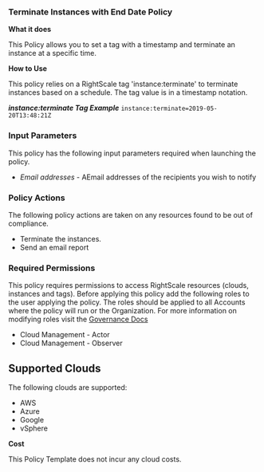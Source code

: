 ### Terminate Instances with End Date Policy

**What it does**

This Policy allows you to set a tag with a timestamp and terminate an instance at a specific time. 

**How to Use**

This policy relies on a RightScale tag 'instance:terminate' to terminate instances based on a schedule.  The tag value is in a timestamp notation.

***instance:terminate Tag Example***
`instance:terminate=2019-05-20T13:48:21Z`


### Input Parameters

This policy has the following input parameters required when launching the policy.

- *Email addresses* - AEmail addresses of the recipients you wish to notify

### Policy Actions

The following policy actions are taken on any resources found to be out of compliance.

- Terminate the instances. 
- Send an email report

### Required Permissions

This policy requires permissions to access RightScale resources (clouds, instances and tags).  Before applying this policy add the following roles to the user applying the policy.  The roles should be applied to all Accounts where the policy will run or the Organization. For more information on modifying roles visit the [Governance Docs](https://docs.rightscale.com/cm/ref/user_roles.html)

- Cloud Management - Actor
- Cloud Management - Observer

## Supported Clouds

The following clouds are supported:
- AWS
- Azure
- Google
- vSphere

**Cost**

This Policy Template does not incur any cloud costs.

